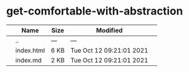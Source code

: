 # get-comfortable-with-abstraction

<table><thead><tr class="header"><th></th><th>Name</th><th>Size</th><th>Modified</th><th></th></tr></thead><tbody><tr class="odd"><td></td><td><span class="goup">..</span></td><td>—</td><td>—</td><td></td></tr><tr class="even"><td></td><td><span class="name">index.html</span></td><td>6 KB</td><td>Tue Oct 12 09:21:01 2021</td><td></td></tr><tr class="odd"><td></td><td><span class="name">index.md</span></td><td>2 KB</td><td>Tue Oct 12 09:21:01 2021</td><td></td></tr></tbody></table>

